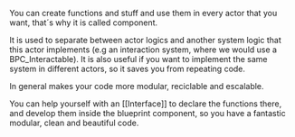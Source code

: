 You can create functions and stuff and use them in every actor that you want, that´s why it is called component.

It is used to separate between actor logics and another system logic that this actor implements (e.g an interaction system, where we would use a BPC_Interactable). It is also useful if you want to implement the same system in different actors, so it saves you from repeating code.

In general makes your code more modular, reciclable and escalable.

You can help yourself with an [[Interface]] to declare the functions there, and develop them inside the blueprint component, so you have a fantastic modular, clean and beautiful code.
